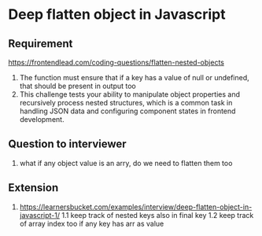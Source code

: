 # Deep flatten object in Javascript
## Requirement
https://frontendlead.com/coding-questions/flatten-nested-objects


1. The function must ensure that if a key has a value of null or undefined, that should be present in output too
2.  This challenge tests your ability to manipulate object properties and recursively process nested structures, which is a common task in handling JSON data and configuring component states in frontend development.

## Question to interviewer
1. what if any object value is an arry, do we need to flatten them too

## Extension
1. https://learnersbucket.com/examples/interview/deep-flatten-object-in-javascript-1/ 
1.1 keep track of nested keys also in final key
1.2 keep track of array index too if any key has arr as value